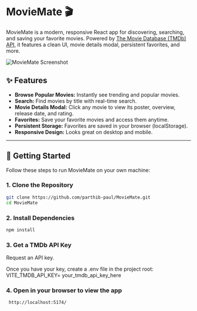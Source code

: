 # MovieMate 🎬

MovieMate is a modern, responsive React app for discovering, searching, and saving your favorite movies. Powered by [The Movie Database (TMDb) API](https://www.themoviedb.org/documentation/api), it features a clean UI, movie details modal, persistent favorites, and more.


![MovieMate Screenshot](<img width="1453" height="767" alt="Screenshot 2025-09-04 at 9 14 27 PM" src="https://github.com/user-attachments/assets/8393e78c-3b14-4ad0-b8f6-3bbfd62f636e" />
) 

## ✨ Features

- **Browse Popular Movies:** Instantly see trending and popular movies.
- **Search:** Find movies by title with real-time search.
- **Movie Details Modal:** Click any movie to view its poster, overview, release date, and rating.
- **Favorites:** Save your favorite movies and access them anytime.
- **Persistent Storage:** Favorites are saved in your browser (localStorage).
- **Responsive Design:** Looks great on desktop and mobile.

---

## 🚀 Getting Started

Follow these steps to run MovieMate on your own machine:

### 1. Clone the Repository

```sh
git clone https://github.com/parthib-paul/MovieMate.git
cd MovieMate
```
### 2. Install Dependencies
```sh
npm install
```
### 3. Get a TMDb API Key
Request an API key.

Once you have your key, create a .env file in the project root: VITE_TMDB_API_KEY= your_tmdb_api_key_here

### 4. Open in your browser to view the app
```sh
 http://localhost:5174/
```




 
